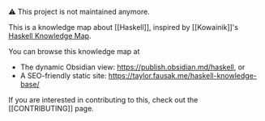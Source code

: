 :warning: This project is not maintained anymore.

This is a knowledge map about [[Haskell]], inspired by [[Kowainik]]'s [Haskell Knowledge Map][]. 

You can browse this knowledge map at 

- The dynamic Obsidian view: <https://publish.obsidian.md/haskell>, or 
- A SEO-friendly static site: <https://taylor.fausak.me/haskell-knowledge-base/>

If you are interested in contributing to this, check out the [[CONTRIBUTING]] page.

[Haskell Knowledge Map]: https://twitter.com/kowainik/status/1371511408198889478
